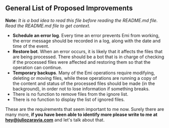 ## **General List of Proposed Improvements**
**Note:** *It is a bad idea to read this file before reading the README.md file. Read the README.md file to get context.*

- **Schedule an error log**. Every time an error prevents Emi from working, the error message should be recorded in a log, along with the date and time of the event.
- **Restore bot**. When an error occurs, it is likely that it affects the files that are being processed. There should be a bot that is in charge of checking if the processed files were affected and restoring them so that the operation can continue.
- **Temporary backups**. Many of the Emi operations require modifying, deleting or moving files, while these operations are running a copy of the content and status of the processed files should be made (in the background), in order not to lose information if something breaks.
- There is no function to remove files from the ignore list.
- There is no function to display the list of ignored files.

These are the requirements that seem important to me now. Surely there are many more, **if you have been able to identify more please write to me at hey@juliozaravia.com** and let's talk about that.
